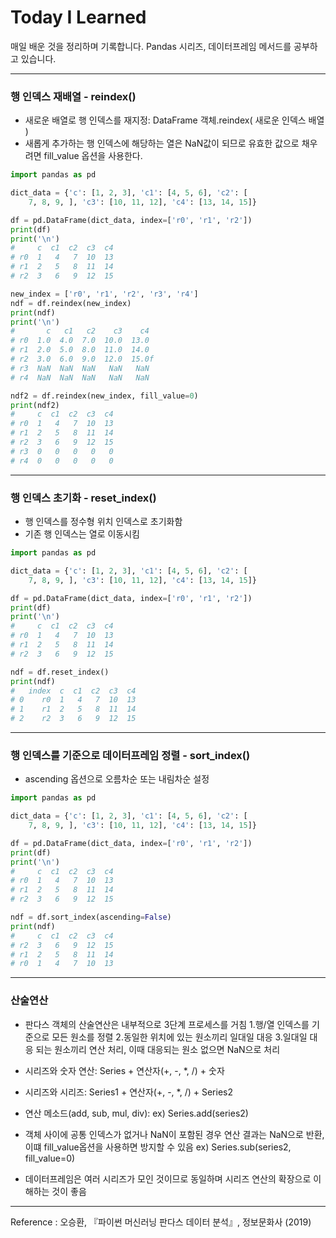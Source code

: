 # Today I Learned
매일 배운 것을 정리하며 기록합니다. Pandas 시리즈, 데이터프레임 메서드를 공부하고 있습니다.

***

### 행 인덱스 재배열 - reindex()
- 새로운 배열로 행 인덱스를 재지정: DataFrame 객체.reindex( 새로운 인덱스 배열 ) 
- 새롭게 추가하는 행 인덱스에 해당하는 열은 NaN값이 되므로 유효한 값으로 채우려면 fill_value 옵션을 사용한다.


```python
import pandas as pd

dict_data = {'c': [1, 2, 3], 'c1': [4, 5, 6], 'c2': [
    7, 8, 9, ], 'c3': [10, 11, 12], 'c4': [13, 14, 15]}

df = pd.DataFrame(dict_data, index=['r0', 'r1', 'r2'])
print(df)
print('\n')
#     c  c1  c2  c3  c4
# r0  1   4   7  10  13
# r1  2   5   8  11  14
# r2  3   6   9  12  15

new_index = ['r0', 'r1', 'r2', 'r3', 'r4']
ndf = df.reindex(new_index)
print(ndf)
print('\n')
#       c   c1   c2    c3    c4
# r0  1.0  4.0  7.0  10.0  13.0
# r1  2.0  5.0  8.0  11.0  14.0
# r2  3.0  6.0  9.0  12.0  15.0f
# r3  NaN  NaN  NaN   NaN   NaN
# r4  NaN  NaN  NaN   NaN   NaN

ndf2 = df.reindex(new_index, fill_value=0)
print(ndf2)
#     c  c1  c2  c3  c4
# r0  1   4   7  10  13
# r1  2   5   8  11  14
# r2  3   6   9  12  15
# r3  0   0   0   0   0
# r4  0   0   0   0   0

```
***

### 행 인덱스 초기화 - reset_index()

- 행 인덱스를 정수형 위치 인덱스로 초기화함
- 기존 행 인덱스는 열로 이동시킴

```python
import pandas as pd

dict_data = {'c': [1, 2, 3], 'c1': [4, 5, 6], 'c2': [
    7, 8, 9, ], 'c3': [10, 11, 12], 'c4': [13, 14, 15]}

df = pd.DataFrame(dict_data, index=['r0', 'r1', 'r2'])
print(df)
print('\n')
#     c  c1  c2  c3  c4
# r0  1   4   7  10  13
# r1  2   5   8  11  14
# r2  3   6   9  12  15

ndf = df.reset_index()
print(ndf)
#   index  c  c1  c2  c3  c4
# 0    r0  1   4   7  10  13
# 1    r1  2   5   8  11  14
# 2    r2  3   6   9  12  15

```

***

### 행 인덱스를 기준으로 데이터프레임 정렬 - sort_index()

- ascending 옵션으로 오름차순 또는 내림차순 설정

```python
import pandas as pd

dict_data = {'c': [1, 2, 3], 'c1': [4, 5, 6], 'c2': [
    7, 8, 9, ], 'c3': [10, 11, 12], 'c4': [13, 14, 15]}

df = pd.DataFrame(dict_data, index=['r0', 'r1', 'r2'])
print(df)
print('\n')
#     c  c1  c2  c3  c4
# r0  1   4   7  10  13
# r1  2   5   8  11  14
# r2  3   6   9  12  15

ndf = df.sort_index(ascending=False)
print(ndf)
#     c  c1  c2  c3  c4
# r2  3   6   9  12  15
# r1  2   5   8  11  14
# r0  1   4   7  10  13

```
***

### 산술연산 
- 판다스 객체의 산술연산은 내부적으로 3단계 프로세스를 거침
1.행/열 인덱스를 기준으로 모든 원소를 정렬
2.동일한 위치에 있는 원소끼리 일대일 대응
3.일대일 대응 되는 원소끼리 연산 처리, 이때 대응되는 원소 없으면 NaN으로 처리

- 시리즈와 숫자 연산: Series + 연산자(+, -, *, /) + 숫자
- 시리즈와 시리즈: Series1 + 연산자(+, -, *, /) + Series2
- 연산 메소드(add, sub, mul, div): ex) Series.add(series2)
- 객체 사이에 공통 인덱스가 없거나 NaN이 포함된 경우 연산 결과는 NaN으로 반환,
이떄 fill_value옵션을 사용하면 방지할 수 있음
ex) Series.sub(series2, fill_value=0)
- 데이터프레임은 여러 시리즈가 모인 것이므로 동일하며 시리즈 연산의 확장으로 이해하는 것이 좋음

***

Reference : 오승환, 『파이썬 머신러닝 판다스 데이터 분석』, 정보문화사 (2019)

